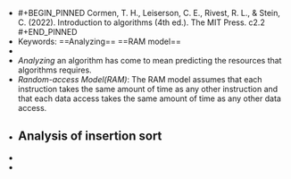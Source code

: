 - #+BEGIN_PINNED
  Cormen, T. H., Leiserson, C. E., Rivest, R. L., & Stein, C. (2022). Introduction to algorithms (4th ed.). The MIT Press. c2.2
  #+END_PINNED
- Keywords: ==Analyzing== ==RAM model==
-
- *Analyzing* an algorithm has come to mean predicting the resources that algorithms requires.
- *Random-access Model(RAM)*: The RAM model assumes that each instruction takes the same amount of time as any other instruction and that each data access takes the same amount of time as any other data access.
- ## Analysis of insertion sort
-
-